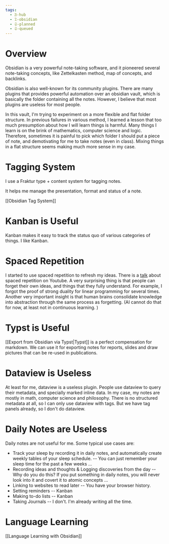 ```yaml
---
tags:
  - 𝔉-hub
  - 𝔗-obsidian
  - 𝔖-planned
  - 𝔖-queued
---
```

# Overview

Obsidian is a very powerful note-taking software, and it pioneered several note-taking concepts, like Zettelkasten method, map of concepts, and backlinks. 

Obsidian is also well-known for its community plugins. There are many plugins that provides powerful automation over an obsidian vault, which is basically the folder containing all the notes. However, I believe that most plugins are useless for most people. 

In this vault, I'm trying to experiment on a more flexible and flat folder structure. In previous failures in various method, I learned a lesson that too much presumption about how I will learn things is harmful. Many things I learn is on the brink of mathematics, computer science and logic. Therefore, sometimes it is painful to pick which folder I should put a piece of note, and demotivating for me to take notes (even in class). Mixing things in a flat structure seems making much more sense in my case. 

# Tagging System

I use a Fraktur type + content system for tagging notes. 

It helps me manage the presentation, format and status of a note. 

[[Obsidian Tag System]]

# Kanban is Useful

Kanban makes it easy to track the status quo of various categories of things. 
I like Kanban. 

# Spaced Repetition

I started to use spaced repetition to refresh my ideas. There is a [talk](https://www.youtube.com/watch?v=nF9lJ1rvnFA&ab_channel=ObsidianCommunityTalks) about spaced repetition on Youtube. A very surprising thing is that people can forget their own ideas, and things that they fully understand. For example, I forgot the proof of strong duality for linear programming for several times. Another very important insight is that human brains consolidate knowledge into abstraction through the same process as forgetting. (AI cannot do that for now, at least not in continuous learning. )

# Typst is Useful

[[Export from Obsidian via Typst|Typst]] is a perfect compensation for markdown. We can use it for exporting notes for reports, slides and draw pictures that can be re-used in publications. 

# Dataview is Useless

At least for me, dataview is a useless plugin. People use dataview to query their metadata, and specially marked inline data. In my case, my notes are mostly in math, computer science and philosophy. There is no structured metadata at all, so I can only use dataview with tags. But we have tag panels already, so I don't do dataview. 

# Daily Notes are Useless

Daily notes are not useful for me. Some typical use cases are: 
- Track your sleep by recording it in daily notes, and automatically create weekly tables of your sleep schedule. -- You can just remember your sleep time for the past a few weeks ...
- Recording ideas and thoughts & Logging discoveries from the day -- Why do you do this? If you put something in daily notes, you will never look into it and covert it to atomic concepts ...
- Linking to websites to read later -- You have your browser history. 
- Setting reminders -- Kanban
- Making to-do lists -- Kanban
- Taking Journals -- I don't. I'm already writing all the time. 

# Language Learning

[[Language Learning with Obsidian]]
